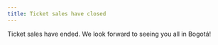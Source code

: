 ```yaml
---
title: Ticket sales have closed
---
```

T﻿icket sales have ended. We look forward to seeing you all in Bogotá!